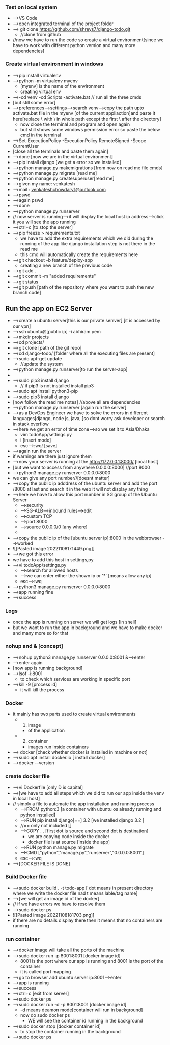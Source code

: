 ### Test on local system
- -->VS Code
- -->open integrated terminal of the project folder
- --> git clone https://github.com/shreys7/django-todo.git
	- //clone from github
- //now we have to run the code so create a virtual environment[since we have to work with different python version and many more dependencies]
### Create virtual environment in windows
- -->pip install virtualenv
- -->python -m virtualenv myenv
	- [myenv] is the name of the environment
	- creating virtual env
- -->-cd venv
		-cd Scripts
		-activate.bat
	// run all the three cmds
- [but still some error]
- -->preferences-->settings-->search venv-->copy the path upto activate.bat file in the myenv [of the current appliaction]and paste it here[replace \ with \\ in whole path except the first \ after the directory]
	- now close the terminal and program and open again
	- but still shows some windows permission error so paste the below cmd in the terminal
- -->Set-ExecutionPolicy -ExecutionPolicy RemoteSigned -Scope CurrentUser
- [close all the terminals and paste them again]
- -->done [now we are in the virtual environment]
- -->pip install django [we get a error so we installed]
- -->python manage.py makemigrations [from now on read me file cmds]
- -->python manage.py migrate [read me]
- -->python manage.py createsuperuser[read me]
- -->given my name: venkatesh
- -->mail : venkateshchowdary1@outlook.com
- -->pswd
- -->again pswd
- -->done
- -->python manage.py runserver
- // now server is running-->it will display the local host ip address-->click it you will see the app running
- -->ctrl+c [to stop the server]
- -->pip freeze > requirements.txt 
	- we have to add the extra requirements which we did during the running of the app like django installation step is not there in the read me
	- this cmd will automatically create the requirements here
- -->git checkout -b feature/deploy-app
	- creating a new branch of the previous code 
- -->git add .
- -->git commit -m "added requirements"
- -->git status
- -->git push [path of the repository where you want to push the new branch code]

## Run the app on EC2 Server
- -->create a ubuntu server[this is our private serrver]  [it is accessed by our vpn]
- -->ssh ubuntu@[public ip] -i abhiram.pem
- -->mkdir projects
- -->cd projects/
- -->git clone [path of the git repo]
- -->cd django-todo/ [folder where all the executing files are present]
- -->sudo apt-get update
	- //update the system
- -->python manage.py runserver[to run the server-app]
- 
- -->sudo pip3 install django 
	- // if pip3 is not installed install pip3
- -->sudo apt install python3-pip
- -->sudo pip3 install django
- [now follow the read me notes] //above all are dependencies
- -->python manage.py runserver [again run the server]
- -->as a DevOps Engineer we have to solve the errors in different languages[django, node js, java, ]so dont worry ask developer or search in stack overflow
- -->here we get an error of time zone-->so we set it to Asia/Dhaka
	- vim todoApp/settings.py
	- i [insert mode]
	- esc-->:wq! [save]
- -->again run the server
- if warnings are there just ignore them
- -->now your server is running at the http://172.0.0.1:8000/ [local host]
- [but we want to access from anywhere 0.0.0.0:8000] //port 8000
- -->python3 manage.py runserver 0.0.0.0:8000
- we can give any port number//[doesnt matter]
- -->copy the public ip adddress of the ubuntu server and add the port /8000 at last and search it in the web it will not display any thing
- -->here we have to allow this port number in SG group of the Ubuntu Server
	- -->security
	- -->SG-ALB-->inbound rules-->edit
	- -->custom TCP
	- -->port 8000
	- -->source 0.0.0.0/0 [any where]
	- 
- -->copy the public ip of the [ubuntu server ip]:8000 in the webbrowser           -->worked
- ![[Pasted image 20221108171449.png]]
- -->we got this error
- we have to add this host in settings,py
- -->vi todoApp/settings.py
	- -->search for allowed hosts
	- -->we can enter either the shown ip or '*' [means allow any ip]
	- esc-->:wq
- -->python3 manage.py runserver 0.0.0.0:8000
- -->app running fine 
- -->success
### Logs
- once the app is running on server we will get logs [in shell]
- but we want to run the app in background and we have to make docker and many more so for that
### nohup and & [concept]
- -->nohup python3 manage,py runserver 0.0.0.0:8001 &-->enter
- -->enter again
- [now app is running background]
- -->lsof -i:8001 
	- to check which services are working in specific port
- -->kill -9 [process id]
	- it will kill the process

### Docker
- it mainly has two parts used to create virtual environments 
	- 1. image
		- of the application
	- 2. container
		- images run inside containers
- --> docker [check whether docker is installed in machine or not]
- -->sudo apt install docker.io [ install docker]
- -->docker --version
### create docker file
- -->vi Dockerfile [only D is capital]
- -->[we have to add all steps which we did to  run our app inside the venv in local host]
- // simply a file to automate the app installation and running process
	- -->FROM python:3 [a container with ubuntu os already running and python installed]
	- -->RUN pip install django[==] 3.2   [we installed django 3.2 ]
	- //== only not included []
	- -->COPY . .  [first dot is source and second dot is destination]
		- we are copying code inside the docker
		- docker file is at source [inside the app]
	- -->RUN python manage.py migrate
	- -->CMD ["python","manage.py","runserver","0.0.0.0:8001"]
	- esc-->:wq
- -->[DOCKER FILE IS DONE]
### Build Docker file
- -->sudo docker build . -t todo-app [ dot means in present directory where we write the docker file nad t means lable/tag name]
- -->[we will get an image id of the docker]
- // if we have errors we have to resolve them
- -->sudo docker ps
- ![[Pasted image 20221108181703.png]]
- if there are no details display there then it means that no containers are running
### run container
- -->docker image will take all the ports of the machine
- -->sudo docker run -p 8001:8001 [docker image id]
	- 8001 is the port where our app is running and 8001 is the port of the container
	- it is called port mapping
- -->go to browser add ubuntu server ip:8001-->enter
- -->app is running
- -->success
- -->ctrl+c [exit from server]
- -->sudo docker ps
- -->sudo docker run -d -p 8001:8001 [docker image id]
	- -d means deamon mode[container will run in background]
	- now do sudo docker ps
		- WE will see the container id running in the background
- -->sudo docker stop [docker container id]
	- to stop the container running in  the background
- -->sudo docker ps

